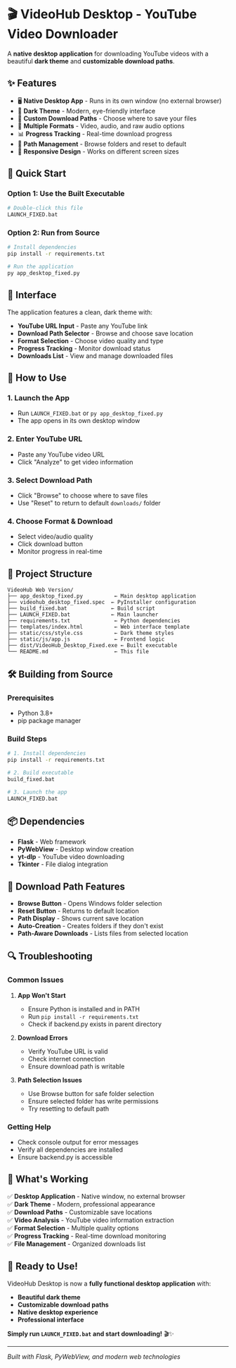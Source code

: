 # 🎬 VideoHub Desktop - YouTube Video Downloader

A **native desktop application** for downloading YouTube videos with a beautiful **dark theme** and **customizable download paths**.

## ✨ **Features**

- 🖥️ **Native Desktop App** - Runs in its own window (no external browser)
- 🌙 **Dark Theme** - Modern, eye-friendly interface
- 📁 **Custom Download Paths** - Choose where to save your files
- 🎯 **Multiple Formats** - Video, audio, and raw audio options
- 📊 **Progress Tracking** - Real-time download progress
- 🔄 **Path Management** - Browse folders and reset to default
- 📱 **Responsive Design** - Works on different screen sizes

## 🚀 **Quick Start**

### **Option 1: Use the Built Executable**
```bash
# Double-click this file
LAUNCH_FIXED.bat
```

### **Option 2: Run from Source**
```bash
# Install dependencies
pip install -r requirements.txt

# Run the application
py app_desktop_fixed.py
```

## 🎨 **Interface**

The application features a clean, dark theme with:
- **YouTube URL Input** - Paste any YouTube link
- **Download Path Selector** - Browse and choose save location
- **Format Selection** - Choose video quality and type
- **Progress Tracking** - Monitor download status
- **Downloads List** - View and manage downloaded files

## 🔧 **How to Use**

### **1. Launch the App**
- Run `LAUNCH_FIXED.bat` or `py app_desktop_fixed.py`
- The app opens in its own desktop window

### **2. Enter YouTube URL**
- Paste any YouTube video URL
- Click "Analyze" to get video information

### **3. Select Download Path**
- Click "Browse" to choose where to save files
- Use "Reset" to return to default `downloads/` folder

### **4. Choose Format & Download**
- Select video/audio quality
- Click download button
- Monitor progress in real-time

## 📁 **Project Structure**

```
VideoHub Web Version/
├── app_desktop_fixed.py          ← Main desktop application
├── videohub_desktop_fixed.spec  ← PyInstaller configuration
├── build_fixed.bat              ← Build script
├── LAUNCH_FIXED.bat             ← Main launcher
├── requirements.txt              ← Python dependencies
├── templates/index.html          ← Web interface template
├── static/css/style.css          ← Dark theme styles
├── static/js/app.js              ← Frontend logic
├── dist/VideoHub_Desktop_Fixed.exe ← Built executable
└── README.md                     ← This file
```

## 🛠️ **Building from Source**

### **Prerequisites**
- Python 3.8+
- pip package manager

### **Build Steps**
```bash
# 1. Install dependencies
pip install -r requirements.txt

# 2. Build executable
build_fixed.bat

# 3. Launch the app
LAUNCH_FIXED.bat
```

## 📦 **Dependencies**

- **Flask** - Web framework
- **PyWebView** - Desktop window creation
- **yt-dlp** - YouTube video downloading
- **Tkinter** - File dialog integration

## 🎯 **Download Path Features**

- **Browse Button** - Opens Windows folder selection
- **Reset Button** - Returns to default location
- **Path Display** - Shows current save location
- **Auto-Creation** - Creates folders if they don't exist
- **Path-Aware Downloads** - Lists files from selected location

## 🔍 **Troubleshooting**

### **Common Issues**

1. **App Won't Start**
   - Ensure Python is installed and in PATH
   - Run `pip install -r requirements.txt`
   - Check if backend.py exists in parent directory

2. **Download Errors**
   - Verify YouTube URL is valid
   - Check internet connection
   - Ensure download path is writable

3. **Path Selection Issues**
   - Use Browse button for safe folder selection
   - Ensure selected folder has write permissions
   - Try resetting to default path

### **Getting Help**
- Check console output for error messages
- Verify all dependencies are installed
- Ensure backend.py is accessible

## 🎉 **What's Working**

✅ **Desktop Application** - Native window, no external browser  
✅ **Dark Theme** - Modern, professional appearance  
✅ **Download Paths** - Customizable save locations  
✅ **Video Analysis** - YouTube video information extraction  
✅ **Format Selection** - Multiple quality options  
✅ **Progress Tracking** - Real-time download monitoring  
✅ **File Management** - Organized downloads list  

## 🚀 **Ready to Use!**

VideoHub Desktop is now a **fully functional desktop application** with:
- **Beautiful dark theme**
- **Customizable download paths**
- **Native desktop experience**
- **Professional interface**

**Simply run `LAUNCH_FIXED.bat` and start downloading!** 🎬✨

---

*Built with Flask, PyWebView, and modern web technologies* 